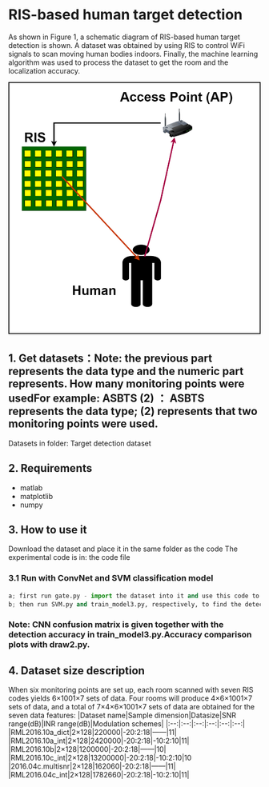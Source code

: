 #  RIS-based human target detection
 As shown in Figure 1, a schematic diagram of RIS-based human target detection is shown. A dataset was obtained by using RIS to control WiFi signals to scan moving human bodies indoors. Finally, the machine learning algorithm was used to process the dataset to get the room and the localization accuracy.
 <div align=center>
<img src="fig1.png"> 
</div>

## 1. Get datasets：Note: the previous part represents the data type and the numeric part represents. How many monitoring points were usedFor example: ASBTS (2) ： ASBTS represents the data type; (2) represents that two monitoring points were used.
Datasets in folder: Target detection dataset

## 2. Requirements
- matlab
- matplotlib
- numpy 
## 3. How to use it
Download the dataset and place it in the same folder as the code
The experimental code is in: the code file
### 3.1 Run with ConvNet and SVM classification model
```python 
a; first run gate.py - import the dataset into it and use this code to partition the dataset
b; then run SVM.py and train_model3.py, respectively, to find the detection accuracy.
```
### Note: CNN confusion matrix is given together with the detection accuracy in train_model3.py.Accuracy comparison plots with draw2.py.

## 4. Dataset size description
When six monitoring points are set up, each room scanned with seven RIS codes yields 6×1001×7 sets of data. Four rooms will produce 4×6×1001×7 sets of data, and a total of 7×4×6×1001×7 sets of data are obtained for the seven data features:
|Dataset name|Sample dimension|Datasize|SNR range(dB)|INR range(dB)|Modulation schemes|
|:--:|:--:|:--:|:--:|:--:|:--:|
|RML2016.10a_dict|2×128|220000|-20:2:18|——|11|
|RML2016.10a_int|2×128|2420000|-20:2:18|-10:2:10|11|
|RML2016.10b|2×128|1200000|-20:2:18|——|10|
|RML2016.10c_int|2×128|13200000|-20:2:18|-10:2:10|10
|2016.04c.multisnr|2×128|162060|-20:2:18|——|11|
|RML2016.04c_int|2×128|1782660|-20:2:18|-10:2:10|11|
